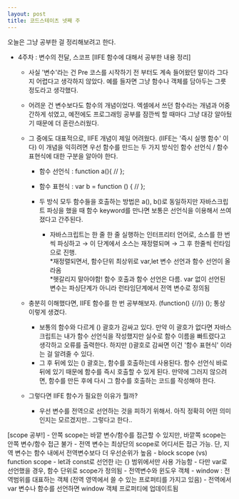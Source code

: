 ```yaml
---
layout: post
title: 코드스테이츠 넷째 주
---
```

오늘은 그냥 공부한 걸 정리해보려고 한다.
- 4주차 : 변수의 전달, 스코프
[IIFE 함수에 대해서 공부한 내용 정리]
    - 사실 '변수'라는 건 Pre 코스를 시작하기 전 부터도 계속 들어왔던 말이라 그다지 어렵다고 생각하지 않았다. 예를 들자면 그냥 함수나 객체를 담아두는 그릇 정도라고 생각했다.
    - 어려운 건 변수보다도 함수의 개념이었다. 엑셀에서 쓰던 함수라는 개념과 어중간하게 섞였고, 예전에도 프로그래밍 공부를 잠깐씩 할 때마다 그냥 대강 알아뒀기 때문에 더 혼란스러웠다.
    - 그 중에도 대표적으로, IIFE 개념이 제일 어려웠다. (IIFE는 '즉시 실행 함수' 이다) 이 개념을 익히려면 우선 함수를 만드는 두 가지 방식인 함수 선언식 / 함수 표현식에 대한 구분을 알아야 한다.
        - 함수 선언식 : function a(){ // };
        - 함수 표현식 : var b = function () { // };
        - 두 방식 모두 함수들을 호출하는 방법은  a(), b()로 동일하지만 자바스크립트 파싱을 했을 때 함수 keyword를 만나면 보통은 선언식을 이용해서 쓰여졌다고 간주된다.

            * 자바스크립트는 한 줄 한 줄 실행하는 인터프리터 언어로, 소스를 한 번씩 파싱하고 → 이 단계에서 소스는 재정렬되며 → 그 후 한줄씩 런타임으로 진행.  
            *재정렬되면서, 함수단위 최상위로 var,let 변수 선언과 함수 선언이 올라옴  
            *헷갈리지 말아야함! 함수 호출과 함수 선언은 다름. var 없이 선언된 변수는 파싱단계가 아니라 런타임단계에서 전역 변수로 정의됨 

    - 충분히 이해했다면, IIFE 함수를 한 번 공부해보자. (function() {//}) (); 통상 이렇게 생겼다.
        - 보통의 함수와 다르게 () 괄호가 감싸고 있다. 만약 이 괄호가 없다면 자바스크립트는 내가 함수 선언식을 작성했지만 실수로 함수 이름을 빠트렸다고 생각하고 오류를 출력한다.  하지만 ()괄호로 감싸면 이건 '함수 표현식' 이라는 걸 알려줄 수 있다.
        - 그 후 뒤에 있는 () 괄호는, 함수를 호출하는데 사용된다. 함수 선언식 바로 뒤에 있기 때문에 함수를 즉시 호출할 수 있게 된다. 만약에 그러지 않으려면, 함수를 만든 후에 다시 그 함수를 호출하는 코드를 작성해야 한다.
    - 그렇다면 IIFE 함수가 필요한 이유가 뭘까?
        - 우선 변수를 전역으로 선언하는 것을 피하기 위해서. 아직 정확히 어떤 의미인지는 모르겠지만.. 그렇다고 한다..

[scope 공부!]
    - 안쪽 scope는 바깥 변수/함수를 접근할 수 있지만, 바깥쪽 scope는 안쪽 변수/함수 접근 불가
    - 전역 변수는 최상단의 scope로 어디서든 접근 가능. 단, 지역 변수는 함수 내에서 전역변수보다 더 우선순위가 높음
        - block scope (vs) function scope
            - let과 const로 선언한 i는 {} 범위에서만 사용 가능함
            - 다만 var로 선언했을 경우, 함수 단위로 scope가 정의됨
        - 전역변수와 윈도우 객체
            - window : 전역범위를 대표하는 객체 (전역 영역에서 쓸 수 있는 프로퍼티를 가지고 있음)
            - 전역에서 var 변수나 함수를 선언하면 window 객체 프로퍼티에 업데이트됨
